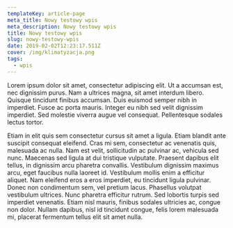 ```yaml
---
templateKey: article-page
meta_title: Nowy testowy wpis
meta_description: Nowy testowy wpis
title: Nowy testowy wpis
slug: nowy-testowy-wpis
date: 2019-02-02T12:23:17.511Z
cover: /img/klimatyzacja.png
tags:
  - wpis
---
```

Lorem ipsum dolor sit amet, consectetur adipiscing elit. Ut a accumsan est, nec dignissim purus. Nam a ultrices magna, sit amet interdum libero. Quisque tincidunt finibus accumsan. Duis euismod semper nibh in imperdiet. Fusce ac porta mauris. Integer eu nibh sed velit dignissim imperdiet. Sed molestie viverra augue vel consequat. Pellentesque sodales lectus tortor.



Etiam in elit quis sem consectetur cursus sit amet a ligula. Etiam blandit ante suscipit consequat eleifend. Cras mi sem, consectetur ac venenatis quis, malesuada ac nulla. Nam est velit, sollicitudin ac pulvinar ac, vehicula sed nunc. Maecenas sed ligula at dui tristique vulputate. Praesent dapibus elit tellus, in dignissim arcu pharetra convallis. Vestibulum dignissim maximus arcu, eget faucibus nulla laoreet id. Vestibulum mollis enim a efficitur aliquet. Nam eleifend eros a eros imperdiet, eu tincidunt ligula pulvinar. Donec non condimentum sem, vel pretium lacus. Phasellus volutpat vestibulum ultrices. Nunc pharetra efficitur rutrum. Sed lobortis turpis sed imperdiet venenatis. Etiam nisl mauris, finibus sodales ultricies ac, congue non dolor. Nullam dapibus, nisl id tincidunt congue, felis lorem malesuada mi, placerat fermentum tellus elit sit amet nulla.
